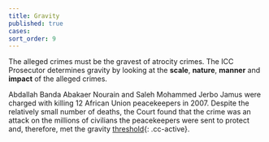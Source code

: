 ```yaml
---
title: Gravity
published: true
cases:
sort_order: 9
---
```



The alleged crimes must be the gravest of atrocity crimes. The ICC Prosecutor determines gravity by looking at the **scale**, **nature**, **manner** and **impact** of the alleged crimes.

Abdallah Banda Abakaer Nourain and Saleh Mohammed Jerbo Jamus were charged with killing 12 African Union peacekeepers in 2007. Despite the relatively small number of deaths, the Court found that the crime was an attack on the millions of civilians the peacekeepers were sent to protect and, therefore, met the gravity [threshold](){: .cc-active}.